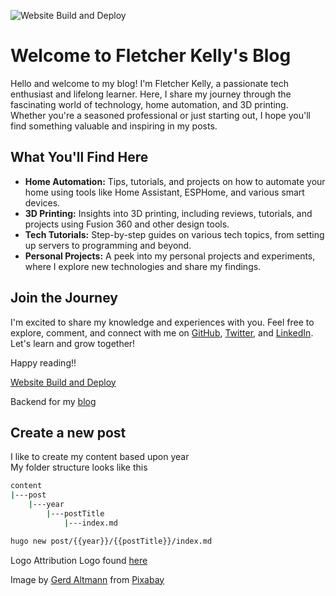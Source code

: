 ![Website Build and Deploy](https://github.com/fskelly/me.fskelly.com/actions/workflows/hugo.yaml/badge.svg)

# Welcome to Fletcher Kelly's Blog

Hello and welcome to my blog! I'm Fletcher Kelly, a passionate tech enthusiast and lifelong learner. Here, I share my journey through the fascinating world of technology, home automation, and 3D printing. Whether you're a seasoned professional or just starting out, I hope you'll find something valuable and inspiring in my posts.

## What You'll Find Here

- **Home Automation:** Tips, tutorials, and projects on how to automate your home using tools like Home Assistant, ESPHome, and various smart devices.
- **3D Printing:** Insights into 3D printing, including reviews, tutorials, and projects using Fusion 360 and other design tools.
- **Tech Tutorials:** Step-by-step guides on various tech topics, from setting up servers to programming and beyond.
- **Personal Projects:** A peek into my personal projects and experiments, where I explore new technologies and share my findings.

## Join the Journey

I'm excited to share my knowledge and experiences with you. Feel free to explore, comment, and connect with me on [GitHub](https://github.com/fskelly), [Twitter](https://twitter.com/fskelly), and [LinkedIn](https://www.linkedin.com/in/fletcherkelly). Let's learn and grow together!

Happy reading!!  

[Website Build and Deploy](https://github.com/fskelly/fskelly.me/actions/workflows/hugo.yaml/badge.svg)

Backend for my [blog](https://me.fskelly.com/)

## Create a new post

I like to create my content based upon year  
My folder structure looks like this

```bash
content
|---post
    |---year
        |---postTitle
            |---index.md
```

```bash
hugo new post/{{year}}/{{postTitle}}/index.md
```

Logo Attribution
Logo found [here](https://pixabay.com/illustrations/smart-home-house-technology-2769210/)

Image by <a href="https://pixabay.com/users/geralt-9301/?utm_source=link-attribution&amp;utm_medium=referral&amp;utm_campaign=image&amp;utm_content=2769210">Gerd Altmann</a> from <a href="https://pixabay.com/?utm_source=link-attribution&amp;utm_medium=referral&amp;utm_campaign=image&amp;utm_content=2769210">Pixabay</a>

